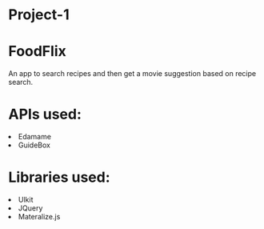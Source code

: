 # Project-1

# FoodFlix
An app to search recipes and then get a movie suggestion based on recipe search.

# APIs used:
<li>Edamame</li>
<li>GuideBox</li>

# Libraries used:
<li>Ulkit</li>
<li>JQuery</li>
<li>Materalize.js</li>
